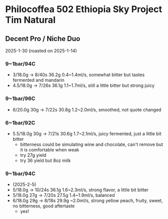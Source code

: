 # Philocoffea 502 Ethiopia Sky Project Tim Natural

## Decent Pro / Niche Duo

2025-1-30 (roasted on 2025-1-14)

### 9~1bar/94C

- 3/18.0g -> 8/40s 36.2g 0.4\~1.4ml/s, somewhat bitter but tastes fermented and mandarin
- 4.5/18.0g -> 7/26s 36.1g 1.1\~1.7ml/s, still a little bitter but strong juicy

### 9~1bar/96C

- 6/20.0g 30g -> 7/22s 30.8g 1.2\~2.0ml/s, smoothed, not quote changed

### 6~1bar/92C

- 5.5/18.0g 30g -> 7/21s 30.6g 1.7\~2.1ml/s, juicy fermented, just a little bit bitter
  - bitterness could be simulating wine and chocolate, can't remove but it is comfortable when weak
  - try 27g yield
  - try 36 yield but 8oz milk

### 9~1bar/94C

- (2025-2-5)
- 5/18.0g -> 10/24s 36.1g 1.6\~2.3ml/s, strong flavor, a little bit bitter
- 5/18.0g 27g -> 7/20s 27.5g 1.4\~1.9ml/s, balanced
- 6/18.0g 29g -> 8/18s 29.9g \~2.0ml/s, strong yellow peach, fruity, sweet, no bitterness, good aftertaste
  - yes!
